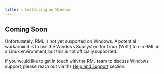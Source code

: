 ```yaml
---
title: ⚠️ Installing on Windows
---
```


## Coming Soon

Unfortunately, RML is not yet supported on Windows. A potential workaround is to use the Windows Subsystem for Linux (WSL) to run RML in a Linux environment, but this is not officially supported.

If you would like to get in touch with the RML team to discuss Windows support, please reach out via the [Help and Support](../help-and-support.md) section.